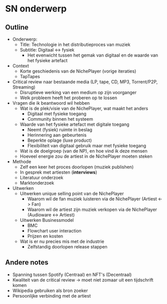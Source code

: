 # SN onderwerp

## Outline

- Onderwerp:
  - Title: Technologie in het distributieproces van muziek
  - Subtitle: Digitaal <-> fysiek
    - Het evenwicht tussen het gemak van digitaal en de waarde van het fysieke artefact
- Context
  - Korte geschiedenis van de NichePlayer (vorige iteraties)
  - TapTapes
- Critical review naar bestaande media (LP, tape, CD, MP3, Torrent/P2P, Streaming)
  - Disruptieve werking van een medium op zijn voorganger
  - Welk probleem heeft het proberen op te lossen
- Vragen die ik beantwoord wil hebben
  - Wat is de plek/visie van de NichePlayer, wat maakt het anders
    - Digitaal met fysieke toegang
    - Community binnen het systeem
  - Waarde van het fysieke artefact met digitale toegang
    - Neemt (fysiek) ruimte in beslag
    - Herinnering aan gebeurtenis
    - Beperkte oplage (luxe product)
    - Flexibiliteit van digitaal gebruik maar met fysieke toegang
  - Wat is de doelgroep (van de NP), en hoe vind ik deze mensen
  - Hoeveel energie zou de artiest in de NichePlayer moeten steken
- Methode
  - Zelf een keer het proces doorlopen (muziek publishen)
  - In gesprek met artiesten (**interviews**)
  - Literatuur onderzoek
  - Marktonderzoek
- Uitwerken
  - Uitwerken unique selling point van de NichePlayer
    - Waarom wil de fan muziek luisteren via de NichePlayer (Artiest <-> Fan)
    - Waarom wil de artiest zijn muziek verkopen via de NichePlayer (Audioware <-> Artiest)
  - Uitwerken Businessmodel
    - BMC
    - Flowchart user interaction
    - Prijzen en kosten
  - Wat is er nu precies mis met de industrie
    - Zelfstandig doorlopen release stappen

## Andere notes

- Spanning tussen Spotify (Centraal) en NFT's (Decentraal)
- Kwaliteit van de critical review -> moet niet zomaar uit een tijdschrift komen
- Wikipedia gebruiken als bron zoeker
- Persoonlijke verbinding met de artiest
